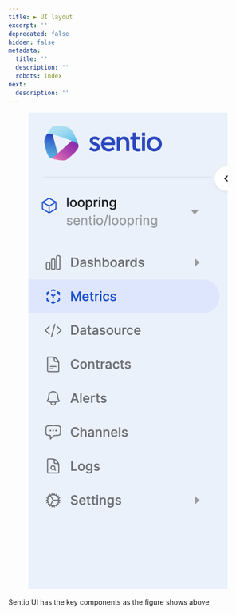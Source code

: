 ```yaml
---
title: ▶ UI layout
excerpt: ''
deprecated: false
hidden: false
metadata:
  title: ''
  description: ''
  robots: index
next:
  description: ''
---
```

<figure>
  <img src="https://raw.githubusercontent.com/sentioxyz/docs/v1.0/assets/image (4) (3).png" alt="" />
  <figcaption></figcaption>
</figure>

Sentio UI has the key components as the figure shows above
